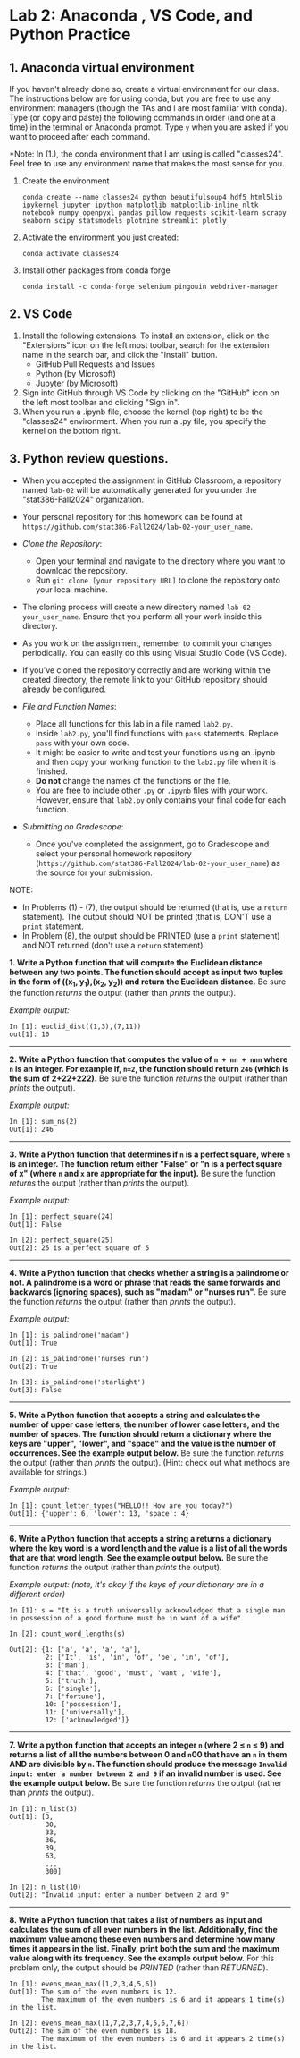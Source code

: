 # Lab 2: Anaconda , VS Code, and Python Practice

## 1. Anaconda virtual environment 
If you haven't already done so, create a virtual environment for our class.  The instructions below are for using conda, but you are free to use any environment managers (though the TAs and I are most familiar with conda).  Type (or copy and paste) the following commands in order (and one at a time) in the terminal or Anaconda prompt.  Type `y` when you are asked if you want to proceed after each command.

*Note: In (1.), the conda environment that I am using is called "classes24".  Feel free to use any environment name that makes the most sense for you. 

1. Create the environment

    ```conda create --name classes24 python beautifulsoup4 hdf5 html5lib ipykernel jupyter ipython matplotlib matplotlib-inline nltk notebook numpy openpyxl pandas pillow requests scikit-learn scrapy seaborn scipy statsmodels plotnine streamlit plotly```

2. Activate the environment you just created:

    ```conda activate classes24```

3. Install other packages from conda forge

    ```conda install -c conda-forge selenium pingouin webdriver-manager```  


## 2. VS Code
1. Install the following extensions.  To install an extension, click on the "Extensions" icon on the left most toolbar, search for the extension name in the search bar, and click the "Install" button.  
    * GitHub Pull Requests and Issues
    * Python (by Microsoft)
    * Jupyter (by Microsoft)
2. Sign into GitHub through VS Code by clicking on the "GitHub" icon on the left most toolbar and clicking "Sign in".
3. When you run a .ipynb file, choose the kernel (top right) to be the "classes24" environment.  When you run a .py file, you specify the kernel on the bottom right. 



## 3. Python review questions.

* When you accepted the assignment in GitHub Classroom, a repository named `lab-02` will be automatically generated for you under the "stat386-Fall2024" organization.
* Your personal repository for this homework can be found at `https://github.com/stat386-Fall2024/lab-02-your_user_name`.
* *Clone the Repository*: 
    - Open your terminal and navigate to the directory where you want to download the repository.
    - Run `git clone [your repository URL]` to clone the repository onto your local machine.
* The cloning process will create a new directory named `lab-02-your_user_name`. Ensure that you perform all your work inside this directory.
* As you work on the assignment, remember to commit your changes periodically. You can easily do this using Visual Studio Code (VS Code).
* If you've cloned the repository correctly and are working within the created directory, the remote link to your GitHub repository should already be configured.
* *File and Function Names*: 
    - Place all functions for this lab in a file named `lab2.py`.
    - Inside `lab2.py`, you'll find functions with `pass` statements. Replace `pass` with your own code.
    - It might be easier to write and test your functions using an .ipynb and then copy your working function to the `lab2.py` file when it is finished.
    - **Do not** change the names of the functions or the file.
    - You are free to include other `.py` or `.ipynb` files with your work. However, ensure that `lab2.py` only contains your final code for each function.

* *Submitting on Gradescope*: 
    - Once you've completed the assignment, go to Gradescope and select your personal homework repository (`https://github.com/stat386-Fall2024/lab-02-your_user_name`) as the source for your submission.
    

 NOTE:  
* In Problems (1) - (7), the output should be returned (that is, use a `return` statement).  The output should NOT be printed (that is, DON'T use a `print` statement.
* In Problem (8), the output should be PRINTED (use a `print` statement) and NOT returned (don't use a `return` statement).  

**1.  Write a Python function that will compute the Euclidean distance between any two points.  The function should accept as input two tuples in the form of ((x<sub>1</sub>, y<sub>1</sub>),(x<sub>2</sub>, y<sub>2</sub>)) and return the Euclidean distance.** Be sure the function *returns* the output (rather than *prints* the output).

*Example output:*

```
In [1]: euclid_dist((1,3),(7,11))
out[1]: 10
```

-----
**2. Write a Python function that computes the value of ``n + nn + nnn`` where ``n`` is an integer.  For example if,  ``n=2``, the function should return ``246`` (which is the sum of 2+22+222).**  Be sure the function *returns* the output (rather than *prints* the output).

*Example output:*

```
In [1]: sum_ns(2)
Out[1]: 246
```

-----
**3. Write a Python function that determines if ``n`` is a perfect square, where ``n`` is an integer.  The function return either "False" or "n is a perfect square of x"  (where ``n`` and ``x`` are appropriate for the input).** Be sure the function *returns* the output (rather than *prints* the output).

*Example output:*

```
In [1]: perfect_square(24)
Out[1]: False

In [2]: perfect_square(25)
Out[2]: 25 is a perfect square of 5
```

----
**4. Write a Python function that checks whether a string is a palindrome or not.  A palindrome is a word or phrase that reads the same forwards and backwards (ignoring spaces), such as "madam" or "nurses run".** Be sure the function *returns* the output (rather than *prints* the output).

*Example output:*

```
In [1]: is_palindrome('madam')
Out[1]: True

In [2]: is_palindrome('nurses run')
Out[2]: True

In [3]: is_palindrome('starlight')
Out[3]: False
```

----
**5. Write a Python function that accepts a string and calculates the number of upper case letters, the number of lower case letters, and the number of spaces.  The function should return a dictionary where the keys are "upper", "lower", and "space" and the value is the number of occurrences.  See the example output below.**    Be sure the function *returns* the output (rather than *prints* the output).
(Hint:  check out what methods are available for strings.)  

 *Example output:*

```
In [1]: count_letter_types("HELLO!! How are you today?")
Out[1]: {'upper': 6, 'lower': 13, 'space': 4}

```


----
**6. Write a Python function that accepts a string a returns a dictionary where the key word is a word length and the value is a list of all the words that are that word length.  See the example output below.**  Be sure the function *returns* the output (rather than *prints* the output).

*Example output: (note, it's okay if the keys of your dictionary are in a different order)*

```
In [1]: s = "It is a truth universally acknowledged that a single man in possession of a good fortune must be in want of a wife"

In [2]: count_word_lengths(s)

Out[2]: {1: ['a', 'a', 'a', 'a'],
         2: ['It', 'is', 'in', 'of', 'be', 'in', 'of'],
         3: ['man'],
         4: ['that', 'good', 'must', 'want', 'wife'],
         5: ['truth'],
         6: ['single'],
         7: ['fortune'],
         10: ['possession'],
         11: ['universally'],
         12: ['acknowledged']}
```


----
**7.  Write a python function that accepts an integer `n` (where 2 $\le$ `n` $\le$ 9) and returns a list of all the numbers between 0 and `n`00 that have an `n` in them AND are divisible by `n`. The function should produce the message `Invalid input: enter a number between 2 and 9` if an invalid number is used. See the example output below.**  Be sure the function *returns* the output (rather than *prints* the output).

```
In [1]: n_list(3)
Out[1]: [3,
         30,
         33,
         36,
         39,
         63,
         ...
         300]

In [2]: n_list(10)
Out[2]: "Invalid input: enter a number between 2 and 9"
```


---
**8. Write a Python function that takes a list of numbers as input and calculates the sum of all even numbers in the list. Additionally, find the maximum value among these even numbers and determine how many times it appears in the list. Finally, print both the sum and the maximum value along with its frequency. See the example output below.**  For this problem only, the output should be *PRINTED* (rather than *RETURNED*).


```
In [1]: evens_mean_max([1,2,3,4,5,6])
Out[1]: The sum of the even numbers is 12.
        The maximum of the even numbers is 6 and it appears 1 time(s) in the list.

In [2]: evens_mean_max([1,7,2,3,7,4,5,6,7,6])
Out[2]: The sum of the even numbers is 18.
        The maximum of the even numbers is 6 and it appears 2 time(s) in the list.
```




